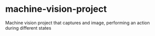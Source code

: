 # machine-vision-project
Machine vision project that captures and image, performing an action during different states
